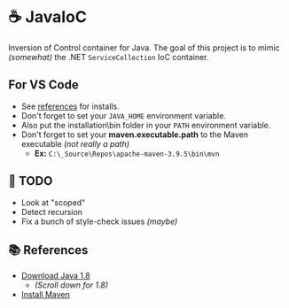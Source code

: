 # ☕ JavaIoC

Inversion of Control container for Java.  The goal of this project is to mimic _(somewhat)_ the .NET `ServiceCollection` IoC container.

## For VS Code

  * See [references](#📚-references) for installs.
  * Don't forget to set your `JAVA_HOME` environment variable.
  * Also put the installation\bin folder in your `PATH` environment variable.
  * Don't forget to set your **maven.executable.path** to the Maven executable _(not really a path)_
    * **Ex:** `C:\_Source\Repos\apache-maven-3.9.5\bin\mvn`

## 📃 TODO

* Look at "scoped"
* Detect recursion
* Fix a bunch of style-check issues _(maybe)_

## 📚 References
* [Download Java 1.8](https://www.oracle.com/java/technologies/downloads/)
  * _(Scroll down for 1.8)_
* [Install Maven](https://maven.apache.org/download.cgi?Preferred=ftp%3A%2F%2Fmirror.reverse.net%2Fpub%2Fapache%2F)
